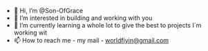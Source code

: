 - 👋 Hi, I’m @Son-OfGrace
- 👀 I’m interested in building and working with you
- 🌱 I’m currently learning a whole lot to give the best to projects I`m working wit
- 📫 How to reach me - my mail - worldfiyin@gmail.com

<!---
Son-OfGrace/Son-OfGrace is a ✨ special ✨ repository because its `README.md` (this file) appears on your GitHub profile.
You can click the Preview link to take a look at your changes.
--->
